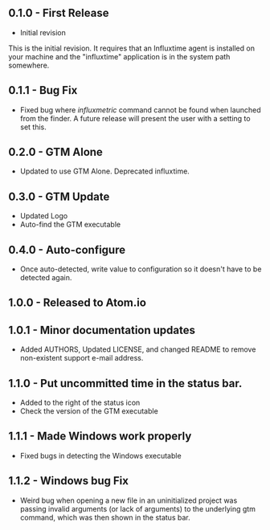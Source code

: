 ## 0.1.0 - First Release
* Initial revision

This is the initial revision. It requires that an Influxtime agent is
installed on your machine and the "influxtime" application is in the system
path somewhere.

## 0.1.1 - Bug Fix
* Fixed bug where _influxmetric_ command cannot be found when launched from the
finder. A future release will present the user with a setting to set this.

## 0.2.0 - GTM Alone
* Updated to use GTM Alone. Deprecated influxtime.

## 0.3.0 - GTM Update
* Updated Logo
* Auto-find the GTM executable

## 0.4.0 - Auto-configure
* Once auto-detected, write value to configuration so it doesn't have to be
  detected again.

## 1.0.0 - Released to Atom.io

## 1.0.1 - Minor documentation updates
* Added AUTHORS, Updated LICENSE, and changed README to remove non-existent
  support e-mail address.

## 1.1.0 - Put uncommitted time in the status bar.
* Added to the right of the status icon
* Check the version of the GTM executable

## 1.1.1 - Made Windows work properly
* Fixed bugs in detecting the Windows executable

## 1.1.2 - Windows bug Fix
* Weird bug when opening a new file in an uninitialized project was
  passing invalid arguments (or lack of arguments) to the underlying
  gtm command, which was then shown in the status bar.
